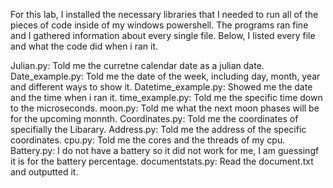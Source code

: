 For this lab, I installed the necessary libraries that I needed to run all of the pieces of code inside of my windows powershell. The programs ran fine and I gathered information about every single file. Below, I listed every file and what the code did when i ran it.

Julian.py: Told me the curretne calendar date as a julian date.
Date_example.py: Told me the date of the week, including day, month, year and different ways to show it.
Datetime_example.py: Showed me the date and the time when i ran it.
time_example.py: Told me the specific time down to the microseconds.
moon.py: Told me what the next moon phases will be for the upcoming monnth.
Coordinates.py: Told me the coordinates of specifially the Libarary.
Address.py: Told me the address of the specific coordinates.
cpu.py: Told me the cores and the threads of my cpu.
Battery.py: I do not have a battery so it did not work for me, I am guessingf it is for the battery percentage.
documentstats.py: Read the document.txt and outputted it.
